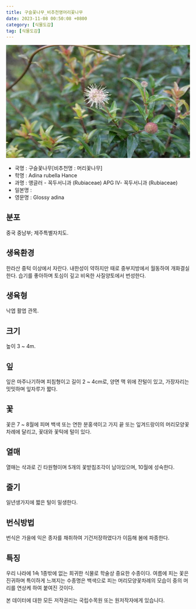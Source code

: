 ```yaml
---
title: 구슬꽃나무_비추천명머리꽃나무
date: 2023-11-08 00:50:08 +0800
category: [식물도감]
tag: [식물도감]
---
```




![구슬꽃나무[비추천명 : 머리꽃나무]](/assets/img/fileUpload/plants/basic/Rubiaceae/Adina/18240/18240_20160811131638757files_th2.jpg)
- 국명 : 구슬꽃나무[비추천명 : 머리꽃나무]
- 학명 : Adina rubella Hance
- 과명 : 앵글러 - 꼭두서니과 (Rubiaceae) APG Ⅳ- 꼭두서니과 (Rubiaceae)
- 일본명 : 
- 영문명 : Glossy adina


## 분포
중국 중남부; 제주특별자치도.
## 생육환경
한라산 중턱 이상에서 자란다. 내한성이 약하지만 때로 중부지방에서 월동하여 개화결실한다. 습기를 좋아하며 토심이 깊고 비옥한 사질양토에서 번성한다.
## 생육형
낙엽 활엽 관목. 
## 크기
높이 3 ~ 4m.
## 잎
잎은 마주나기하며 피침형이고 길이 2 ~ 4cm로, 양면 맥 위에 잔털이 있고, 가장자리는 밋밋하며 잎자루가 짧다.
## 꽃
꽃은 7 ~ 8월에 피며 백색 또는 연한 분홍색이고 가지 끝 또는 잎겨드랑이의 머리모양꽃차례에 달리고, 꽃대와 꽃턱에 털이 있다.
## 열매
열매는 삭과로 긴 타원형이며 5개의 꽃받침조각이 남아있으며, 10월에 성숙한다.
## 줄기
일년생가지에 짧은 털이 밀생한다.
## 번식방법
번식은 가을에 익은 종자를 채취하여 기건저장하였다가 이듬해 봄에 파종한다.
## 특징
우리 나라에 1속 1종밖에 없는 희귀한 식물로 학술상 중요한 수종이다. 여름에 피는 꽃은 진귀하며 특이하게 느껴지는 수종명은 백색으로 피는 머리모양꽃차례의 모습이 중의 머리를 연상케 하여 붙여진 것이다.






본 데이터에 대한 모든 저작권리는 국립수목원 또는 원저작자에게 있습니다.
